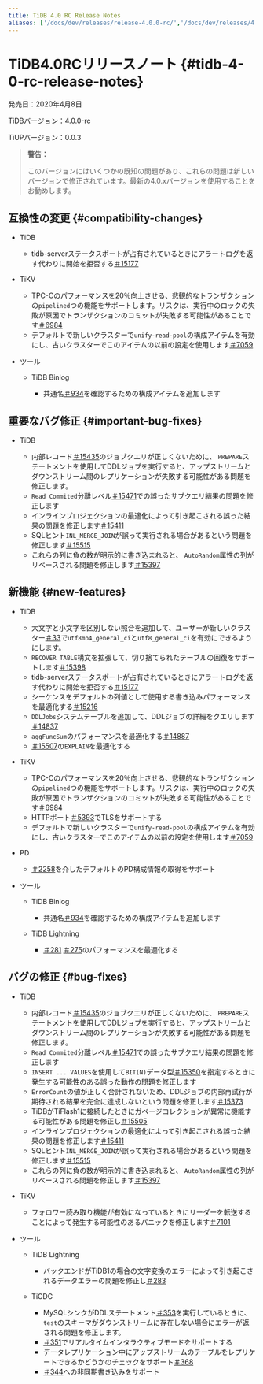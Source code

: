```yaml
---
title: TiDB 4.0 RC Release Notes
aliases: ['/docs/dev/releases/release-4.0.0-rc/','/docs/dev/releases/4.0.0-rc/']
---
```


# TiDB4.0RCリリースノート {#tidb-4-0-rc-release-notes}

発売日：2020年4月8日

TiDBバージョン：4.0.0-rc

TiUPバージョン：0.0.3

> <strong>警告：</strong>
>
> このバージョンにはいくつかの既知の問題があり、これらの問題は新しいバージョンで修正されています。最新の4.0.xバージョンを使用することをお勧めします。

## 互換性の変更 {#compatibility-changes}

-   TiDB

    -   tidb-serverステータスポートが占有されているときにアラートログを返す代わりに開始を拒否する[＃15177](https://github.com/pingcap/tidb/pull/15177)

-   TiKV

    -   TPC-Cのパフォーマンスを20％向上させる、悲観的なトランザクションの`pipelined`つの機能をサポートします。リスクは、実行中のロックの失敗が原因でトランザクションのコミットが失敗する可能性があることです[＃6984](https://github.com/tikv/tikv/pull/6984)
    -   デフォルトで新しいクラスターで`unify-read-pool`の構成アイテムを有効にし、古いクラスターでこのアイテムの以前の設定を使用します[＃7059](https://github.com/tikv/tikv/pull/7059)

-   ツール

    -   TiDB Binlog

        -   共通名[＃934](https://github.com/pingcap/tidb-binlog/pull/934)を確認するための構成アイテムを追加します

## 重要なバグ修正 {#important-bug-fixes}

-   TiDB

    -   内部レコード[＃15435](https://github.com/pingcap/tidb/pull/15435)のジョブクエリが正しくないために、 `PREPARE`ステートメントを使用してDDLジョブを実行すると、アップストリームとダウンストリーム間のレプリケーションが失敗する可能性がある問題を修正します。
    -   `Read Commited`分離レベル[＃15471](https://github.com/pingcap/tidb/pull/15471)での誤ったサブクエリ結果の問題を修正します
    -   インラインプロジェクションの最適化によって引き起こされる誤った結果の問題を修正します[＃15411](https://github.com/pingcap/tidb/pull/15411)
    -   SQLヒント`INL_MERGE_JOIN`が誤って実行される場合があるという問題を修正します[＃15515](https://github.com/pingcap/tidb/pull/15515)
    -   これらの列に負の数が明示的に書き込まれると、 `AutoRandom`属性の列がリベースされる問題を修正します[＃15397](https://github.com/pingcap/tidb/pull/15397)

## 新機能 {#new-features}

-   TiDB

    -   大文字と小文字を区別しない照合を追加して、ユーザーが新しいクラスター[＃33](https://github.com/pingcap/tidb/projects/33)で`utf8mb4_general_ci`と`utf8_general_ci`を有効にできるようにします。
    -   `RECOVER TABLE`構文を拡張して、切り捨てられたテーブルの回復をサポートします[＃15398](https://github.com/pingcap/tidb/pull/15398)
    -   tidb-serverステータスポートが占有されているときにアラートログを返す代わりに開始を拒否する[＃15177](https://github.com/pingcap/tidb/pull/15177)
    -   シーケンスをデフォルトの列値として使用する書き込みパフォーマンスを最適化する[＃15216](https://github.com/pingcap/tidb/pull/15216)
    -   `DDLJobs`システムテーブルを追加して、DDLジョブの詳細をクエリします[＃14837](https://github.com/pingcap/tidb/pull/14837)
    -   `aggFuncSum`のパフォーマンスを最適化する[＃14887](https://github.com/pingcap/tidb/pull/14887)
    -   [＃15507](https://github.com/pingcap/tidb/pull/15507)の`EXPLAIN`を最適化する

-   TiKV

    -   TPC-Cのパフォーマンスを20％向上させる、悲観的なトランザクションの`pipelined`つの機能をサポートします。リスクは、実行中のロックの失敗が原因でトランザクションのコミットが失敗する可能性があることです[＃6984](https://github.com/tikv/tikv/pull/6984)
    -   HTTPポート[＃5393](https://github.com/tikv/tikv/pull/5393)でTLSをサポートする
    -   デフォルトで新しいクラスターで`unify-read-pool`の構成アイテムを有効にし、古いクラスターでこのアイテムの以前の設定を使用します[＃7059](https://github.com/tikv/tikv/pull/7059)

-   PD

    -   [＃2258](https://github.com/pingcap/pd/pull/2258)を介したデフォルトのPD構成情報の取得をサポート

-   ツール

    -   TiDB Binlog

        -   共通名[＃934](https://github.com/pingcap/tidb-binlog/pull/934)を確認するための構成アイテムを追加します

    -   TiDB Lightning

        -   [＃281](https://github.com/pingcap/tidb-lightning/pull/281) [＃275](https://github.com/pingcap/tidb-lightning/pull/275)のパフォーマンスを最適化する

## バグの修正 {#bug-fixes}

-   TiDB

    -   内部レコード[＃15435](https://github.com/pingcap/tidb/pull/15435)のジョブクエリが正しくないために、 `PREPARE`ステートメントを使用してDDLジョブを実行すると、アップストリームとダウンストリーム間のレプリケーションが失敗する可能性がある問題を修正します。
    -   `Read Commited`分離レベル[＃15471](https://github.com/pingcap/tidb/pull/15471)での誤ったサブクエリ結果の問題を修正します
    -   `INSERT ... VALUES`を使用して`BIT(N)`データ型[＃15350](https://github.com/pingcap/tidb/pull/15350)を指定するときに発生する可能性のある誤った動作の問題を修正します
    -   `ErrorCount`の値が正しく合計されないため、DDLジョブの内部再試行が期待される結果を完全に達成しないという問題を修正します[＃15373](https://github.com/pingcap/tidb/pull/15373)
    -   TiDBがTiFlash1に接続したときにガベージコレクションが異常に機能する可能性がある問題を修正し[＃15505](https://github.com/pingcap/tidb/pull/15505)
    -   インラインプロジェクションの最適化によって引き起こされる誤った結果の問題を修正します[＃15411](https://github.com/pingcap/tidb/pull/15411)
    -   SQLヒント`INL_MERGE_JOIN`が誤って実行される場合があるという問題を修正します[＃15515](https://github.com/pingcap/tidb/pull/15515)
    -   これらの列に負の数が明示的に書き込まれると、 `AutoRandom`属性の列がリベースされる問題を修正します[＃15397](https://github.com/pingcap/tidb/pull/15397)

-   TiKV
    -   フォロワー読み取り機能が有効になっているときにリーダーを転送することによって発生する可能性のあるパニックを修正します[＃7101](https://github.com/tikv/tikv/pull/7101)

-   ツール

    -   TiDB Lightning

        -   バックエンドがTiDB1の場合の文字変換のエラーによって引き起こされるデータエラーの問題を修正し[＃283](https://github.com/pingcap/tidb-lightning/pull/283)

    -   TiCDC

        -   MySQLシンクがDDLステートメント[＃353](https://github.com/pingcap/tiflow/pull/353)を実行しているときに、 `test`のスキーマがダウンストリームに存在しない場合にエラーが返される問題を修正します。
        -   [＃351](https://github.com/pingcap/tiflow/pull/351)でリアルタイムインタラクティブモードをサポートする
        -   データレプリケーション中にアップストリームのテーブルをレプリケートできるかどうかのチェックをサポート[＃368](https://github.com/pingcap/tiflow/pull/368)
        -   [＃344](https://github.com/pingcap/tiflow/pull/344)への非同期書き込みをサポート
